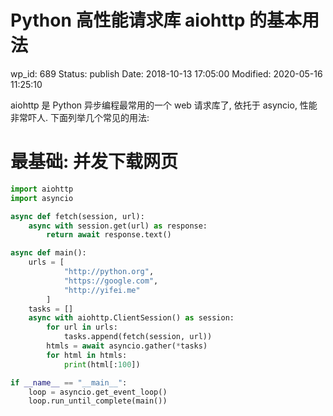 # Python 高性能请求库 aiohttp 的基本用法


wp_id: 689
Status: publish
Date: 2018-10-13 17:05:00
Modified: 2020-05-16 11:25:10


aiohttp 是 Python 异步编程最常用的一个 web 请求库了, 依托于 asyncio, 性能非常吓人. 下面列举几个常见的用法:

# 最基础: 并发下载网页

```py
import aiohttp
import asyncio

async def fetch(session, url):
    async with session.get(url) as response:
        return await response.text()

async def main():
    urls = [
            "http://python.org",
            "https://google.com",
            "http://yifei.me"
        ]
    tasks = []
    async with aiohttp.ClientSession() as session:
        for url in urls:
            tasks.append(fetch(session, url))
        htmls = await asyncio.gather(*tasks)
        for html in htmls:
            print(html[:100])

if __name__ == "__main__":
    loop = asyncio.get_event_loop()
    loop.run_until_complete(main())
```
